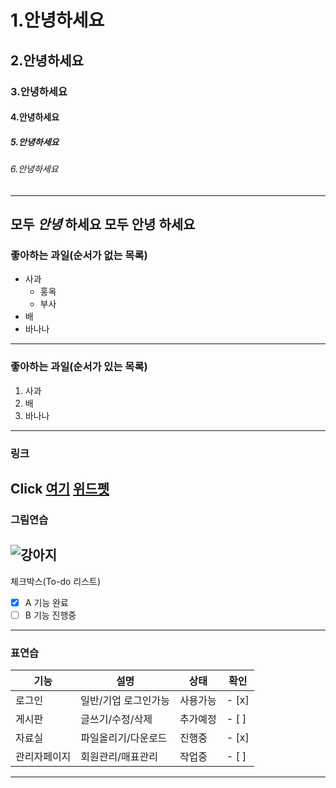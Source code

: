 # 1.안녕하세요
## 2.안녕하세요
### 3.안녕하세요
#### 4.안녕하세요
##### 5.안녕하세요
###### 6.안녕하세요
---
모두 *안녕* 하세요
모두 **안녕** 하세요
---
### 좋아하는 과일(순서가 없는 목록)
* 사과
  * 홍옥
  * 부사
* 배
* 바나나
---
### 좋아하는 과일(순서가 있는 목록)
1. 사과
2. 배
3. 바나나
---
### 링크
Click [여기](https://www.naver.com)
[위드펫](http://49.142.157.251:9090/springProject3/)
---
### 그림연습
![강아지](http://49.142.157.251:9090/springProject3/hotelThumbnail/null_250506015455_%EC%8F%A0%EB%B9%84%EC%B9%98%20%EC%A7%84%EB%8F%84%20%EB%A6%AC%EC%A1%B0%ED%8A%B81.jpg)
---
체크박스(To-do 리스트)
- [x] A 기능 완료
- [ ] B 기능 진행중
---
### 표연습
|기능|설명|상태|확인|
|----|----|----|----|
|로그인|일반/기업 로그인가능|사용가능|- [x]|
|게시판|글쓰기/수정/삭제|추가예정|- [ ]|
|자료실|파일올리기/다운로드|진행중|- [x]|
|관리자페이지|회원관리/매표관리|작업중|- [ ]|
---

